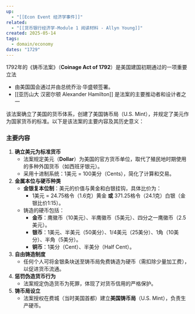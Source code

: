 ```yaml
---
up:
  - "[[Econ Event 经济学事件]]"
related:
  - "[[货币银行经济学-Module 1 阅读材料 - Allyn Young]]"
created: 2025-05-14
tags:
  - domain/economy
dates: "1729"
---
```

1792年的《铸币法案》（**Coinage Act of 1792**）是美国建国初期通过的一项重要立法

- 由美国国会通过并由总统乔治·华盛顿签署。
- [[亚历山大 汉密尔顿 Alexander Hamilton]] 是法案的主要推动者和设计者之一

该法案确立了美国的货币体系，创建了美国铸币局（U.S. Mint），并规定了美元作为国家货币的标准。以下是该法案的主要内容及其历史意义：

### **主要内容**

1. **确立美元为标准货币**
    - 法案规定美元（**Dollar**）为美国的官方货币单位，取代了殖民地时期使用的多种外国货币（如西班牙银元）。
    - 采用十进制系统：1美元 = 100美分（Cents），简化了计算和交易。
2. **金属本位与硬币种类**
    - **金银复本位制**：美元的价值与黄金和白银挂钩，具体比价为：
        - 1美元 = 24.75格令（1.6克）黄金 **或** 371.25格令（24.1克）白银（金银比价1:15）。
    - 铸造的硬币包括：
        - **金币**：鹰徽币（10美元）、半鹰徽币（5美元）、四分之一鹰徽币（2.5美元）。
        - **银币**：1美元、半美元（50美分）、1/4美元（25美分）、1角（10美分）、半角（5美分）。
        - **铜币**：1美分（Cent）、半美分（Half Cent）。
3. **自由铸造制度**
    - 任何个人可将金银条块送至铸币局免费铸造为硬币（需扣除少量加工费），以促进货币流通。
4. **惩罚伪造货币行为**
    - 法案规定伪造货币为死罪，体现了对货币信用的严格保护。
5. **铸币局设立**
    - 法案授权在费城（当时美国首都）建立**美国铸币局**（U.S. Mint），负责生产硬币。